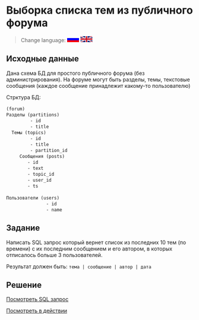 # Выборка списка тем из публичного форума

> Change language: [![Русский](../../docs/assets/images/ru.gif)](README.md) [![English](../../docs/assets/images/en.gif)](README.en.md)

## Исходные данные

Дана схема БД для простого публичного форума (без администрирования). 
На форуме могут быть разделы, темы, текстовые сообщения (каждое сообщение принадлежит какому-то пользователю)

Стрктура БД:
```
(forum)
Разделы (partitions)
         - id
         - title
  Темы (topics)
         - id
         - title
         - partition_id
     Сообщения (posts)
        - id
        - text
        - topic_id
        - user_id
        - ts
     
Пользователи (users)
               - id
               - name
```

## Задание

Написать SQL запрос который вернет список из последних 10 тем (по времени) 
с их последним сообщением и его автором, в которых отписалось больше 3 пользователей.
 
Результат должен быть: `тема | сообщение | автор | дата`

## Решение

[Посмотреть SQL запрос](solution.sql)

[Посмотреть в действии](https://www.db-fiddle.com/f/inLW2mNdtD3bneUrCKkYAf/7)